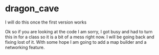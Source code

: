 # dragon_cave
I will do this once the first version works

Ok so if you are looking at the code I am sorry, I got busy and had to turn this in for a class so it is a bit of a mess right now.  I will be going back and fixing lost of it.  With some hope I am going to add a map builder and a networking feature.

